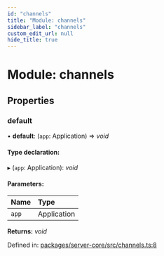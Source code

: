 ```yaml
---
id: "channels"
title: "Module: channels"
sidebar_label: "channels"
custom_edit_url: null
hide_title: true
---
```


# Module: channels

## Properties

### default

• **default**: (`app`: Application) => *void*

#### Type declaration:

▸ (`app`: Application): *void*

#### Parameters:

| Name | Type |
| :------ | :------ |
| `app` | Application |

**Returns:** *void*

Defined in: [packages/server-core/src/channels.ts:8](https://github.com/xr3ngine/xr3ngine/blob/2d83606b6/packages/server-core/src/channels.ts#L8)
